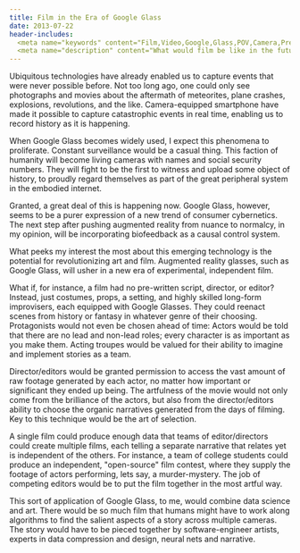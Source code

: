 ```yaml
---
title: Film in the Era of Google Glass
date: 2013-07-22
header-includes:
  <meta name="keywords" content="Film,Video,Google,Glass,POV,Camera,Predictions" />
  <meta name="description" content="What would film be like in the future with Google Glass?" />
---
```


Ubiquitous technologies have already enabled us to capture events that were never possible before. Not too long ago, 
one could only see photographs and movies about the aftermath of meteorites, plane crashes, explosions, revolutions, 
and the like. Camera-equipped smartphone have made it possible to capture catastrophic events in real time, enabling 
us to record history as it is happening.

When Google Glass becomes widely used, I expect this phenomena to proliferate. Constant surveillance would be a casual 
thing. This faction of humanity will become living cameras with names and social security numbers. They will fight to 
be the first to witness and upload some object of history, to proudly regard themselves as part of the great peripheral 
system in the embodied internet.

Granted, a great deal of this is happening now. Google Glass, however, seems to be a purer expression of a new trend of 
consumer cybernetics. The next step after pushing augmented reality from nuance to normalcy, in my opinion, will be 
incorporating biofeedback as a causal control system.

What peeks my interest the most about this emerging technology is the potential for revolutionizing art and film. 
Augmented reality glasses, such as Google Glass, will usher in a new era of experimental, independent film.

What if, for instance, a film had no pre-written script, director, or editor? Instead, just costumes, props, a setting, 
and highly skilled long-form improvisers, each equipped with Google Glasses. They could reenact scenes from history or 
fantasy in whatever genre of their choosing. Protagonists would not even be chosen ahead of time: Actors would be told 
that there are no lead and non-lead roles; every character is as important as you make them.  Acting troupes would be 
valued for their ability to imagine and implement stories as a team.

Director/editors would be granted permission to access the vast amount of raw footage generated by each actor, no 
matter how important or significant they ended up being. The artfulness of the movie would not only come from the 
brilliance of the actors, but also from the director/editors ability to choose the organic narratives generated from 
the days of filming. Key to this technique would be the art of selection.

A single film could produce enough data that teams of editor/directors could create multiple films, each telling a 
separate narrative that relates yet is independent of the others. For instance, a team of college students could 
produce an independent, "open-source" film contest, where they supply the footage of actors performing, lets say, a 
murder-mystery. The job of competing editors would be to put the film together in the most artful way.

This sort of application of Google Glass, to me, would combine data science and art. There would be so much film that 
humans might have to work along algorithms to find the salient aspects of a story across multiple cameras. The story 
would have to be pieced together by software-engineer artists, experts in data compression and design, neural nets and 
narrative.
